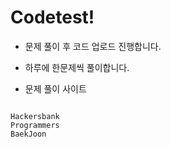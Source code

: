 # Codetest!

- 문제 풀이 후 코드 업로드 진행합니다.
- 하루에 한문제씩 풀이합니다.

- 문제 풀이 사이트
<pre>
<code>
Hackersbank
Programmers
BaekJoon
</code>
</pre>

